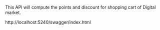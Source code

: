 This API will compute the points and discount for shopping cart of Digital market.

http://localhost:5240/swagger/index.html

